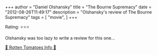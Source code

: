 +++
author = "Daniel Olshansky"
title = "The Bourne Supremacy"
date = "2012-08-26T11:49:17"
description = "Olshansky's review of The Bourne Supremacy"
tags = [
    "movie",
]
+++

Rating: ⭐⭐⭐

Olshansky was too lazy to write a review for this one...

[🍅 Rotten Tomatoes Info 🍅](https://www.rottentomatoes.com//m/bourne_supremacy)
